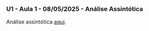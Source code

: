### U1 - Aula 1 - 08/05/2025 - Análise Assintótica

Análise assintótica [aqui](https://drive.google.com/open?id=18zo72s1Jhv8IbED_gvbLMD9umGDsjFZ2).